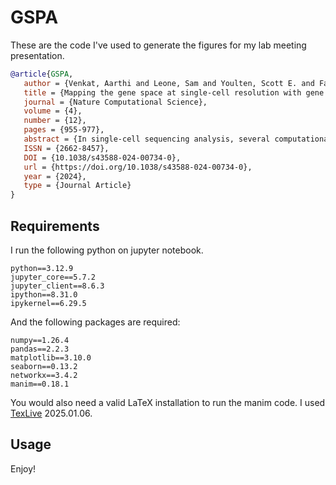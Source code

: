 # GSPA

These are the code I've used to generate the figures for my lab meeting presentation.

```bibtex
@article{GSPA,
   author = {Venkat, Aarthi and Leone, Sam and Youlten, Scott E. and Fagerberg, Eric and Attanasio, John and Joshi, Nikhil S. and Perlmutter, Michael and Krishnaswamy, Smita},
   title = {Mapping the gene space at single-cell resolution with gene signal pattern analysis},
   journal = {Nature Computational Science},
   volume = {4},
   number = {12},
   pages = {955-977},
   abstract = {In single-cell sequencing analysis, several computational methods have been developed to map the cellular state space, but little has been done to map or create embeddings of the gene space. Here we formulate the gene embedding problem, design tasks with simulated single-cell data to evaluate representations, and establish ten relevant baselines. We then present a graph signal processing approach, called gene signal pattern analysis (GSPA), that learns rich gene representations from single-cell data using a dictionary of diffusion wavelets on the cell–cell graph. GSPA enables characterization of genes based on their patterning and localization on the cellular manifold. We motivate and demonstrate the efficacy of GSPA as a framework for diverse biological tasks, such as capturing gene co-expression modules, condition-specific enrichment and perturbation-specific gene–gene interactions. Then we showcase the broad utility of gene representations derived from GSPA, including for cell–cell communication (GSPA-LR), spatial transcriptomics (GSPA-multimodal) and patient response (GSPA-Pt) analysis.},
   ISSN = {2662-8457},
   DOI = {10.1038/s43588-024-00734-0},
   url = {https://doi.org/10.1038/s43588-024-00734-0},
   year = {2024},
   type = {Journal Article}
}
```

## Requirements

I run the following python on jupyter notebook.

```text
python==3.12.9
jupyter_core==5.7.2
jupyter_client==8.6.3
ipython==8.31.0
ipykernel==6.29.5
```

And the following packages are required:

```text
numpy==1.26.4
pandas==2.2.3
matplotlib==3.10.0
seaborn==0.13.2
networkx==3.4.2
manim==0.18.1
```

You would also need a valid LaTeX installation to run the manim code.
I used [TexLive](https://www.tug.org/texlive/quickinstall.html) 2025.01.06.

## Usage

Enjoy!
